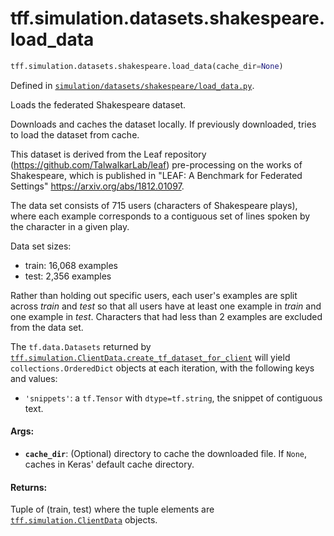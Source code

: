 <div itemscope itemtype="http://developers.google.com/ReferenceObject">
<meta itemprop="name" content="tff.simulation.datasets.shakespeare.load_data" />
<meta itemprop="path" content="Stable" />
</div>

# tff.simulation.datasets.shakespeare.load_data

```python
tff.simulation.datasets.shakespeare.load_data(cache_dir=None)
```

Defined in
[`simulation/datasets/shakespeare/load_data.py`](http://github.com/tensorflow/federated/tree/master/tensorflow_federated/python/simulation/datasets/shakespeare/load_data.py).

Loads the federated Shakespeare dataset.

Downloads and caches the dataset locally. If previously downloaded, tries to
load the dataset from cache.

This dataset is derived from the Leaf repository
(https://github.com/TalwalkarLab/leaf) pre-processing on the works of
Shakespeare, which is published in "LEAF: A Benchmark for Federated Settings"
https://arxiv.org/abs/1812.01097.

The data set consists of 715 users (characters of Shakespeare plays), where each
example corresponds to a contiguous set of lines spoken by the character in a
given play.

Data set sizes:

-   train: 16,068 examples
-   test: 2,356 examples

Rather than holding out specific users, each user's examples are split across
_train_ and _test_ so that all users have at least one example in _train_ and
one example in _test_. Characters that had less than 2 examples are excluded
from the data set.

The `tf.data.Datasets` returned by
<a href="../../../../tff/simulation/ClientData.md#create_tf_dataset_for_client"><code>tff.simulation.ClientData.create_tf_dataset_for_client</code></a>
will yield `collections.OrderedDict` objects at each iteration, with the
following keys and values:

-   `'snippets'`: a `tf.Tensor` with `dtype=tf.string`, the snippet of
    contiguous text.

#### Args:

*   <b>`cache_dir`</b>: (Optional) directory to cache the downloaded file. If
    `None`, caches in Keras' default cache directory.

#### Returns:

Tuple of (train, test) where the tuple elements are
<a href="../../../../tff/simulation/ClientData.md"><code>tff.simulation.ClientData</code></a>
objects.
